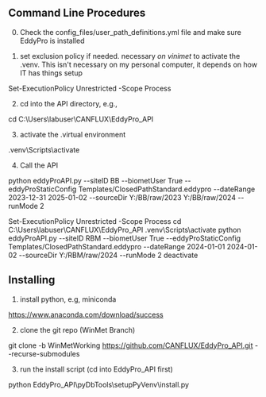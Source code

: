 ## Command Line Procedures

0. Check the config_files/user_path_definitions.yml file and make sure EddyPro is installed

1. set exclusion policy if needed.  necessary *on vinimet* to activate the .venv.  This isn't necessary on my personal computer, it depends on how IT has things setup

Set-ExecutionPolicy Unrestricted -Scope Process

2. cd into the API directory, e.g.,

cd C:\Users\labuser\CANFLUX\EddyPro_API

3. activate the .virtual environment

.venv\Scripts\activate

4. Call the API

python eddyProAPI.py --siteID BB --biometUser True --eddyProStaticConfig Templates/ClosedPathStandard.eddypro --dateRange 2023-12-31 2025-01-02 --sourceDir Y:/BB/raw/2023 Y:/BB/raw/2024 --runMode 2


Set-ExecutionPolicy Unrestricted -Scope Process
cd C:\Users\labuser\CANFLUX\EddyPro_API
.venv\Scripts\activate
python eddyProAPI.py --siteID RBM --biometUser True --eddyProStaticConfig Templates/ClosedPathStandard.eddypro --dateRange 2024-01-01 2024-01-02 --sourceDir Y:/RBM/raw/2024 --runMode 2
deactivate





## Installing

1. install python, e.g, miniconda

https://www.anaconda.com/download/success

2. clone the git repo (WinMet Branch)

git clone -b WinMetWorking https://github.com/CANFLUX/EddyPro_API.git --recurse-submodules

3. run the install script (cd into EddyPro_API first)

python EddyPro_API\pyDbTools\setupPyVenv\install.py